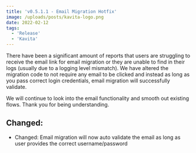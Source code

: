 ```yaml
---
title: 'v0.5.1.1 - Email Migration Hotfix'
image: /uploads/posts/kavita-logo.png
date: 2022-02-12
tags:
  - 'Release'
  - 'Kavita'
---
```


There have been a significant amount of reports that users are struggling to receive the email link for email migration or they are unable to find in their logs (usually due to a logging level mismatch). We have altered the migration code to not require any email to be clicked and instead as long as you pass correct login credentials, email migration will successfully validate. 



We will continue to look into the email functionality and smooth out existing flows. Thank you for being understanding.



## Changed:

- Changed: Email migration will now auto validate the email as long as user provides the correct username/password